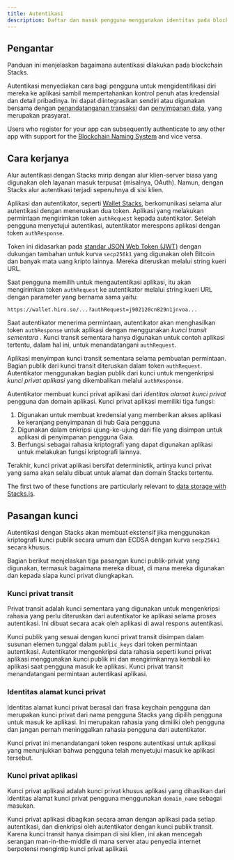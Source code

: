 ```yaml
---
title: Autentikasi
description: Daftar dan masuk pengguna menggunakan identitas pada blockchain Stacks
---
```


## Pengantar

Panduan ini menjelaskan bagaimana autentikasi dilakukan pada blockchain Stacks.

Autentikasi menyediakan cara bagi pengguna untuk mengidentifikasi diri mereka ke aplikasi sambil mempertahankan kontrol penuh atas kredensial dan detail pribadinya. Ini dapat diintegrasikan sendiri atau digunakan bersama dengan [penandatanganan transaksi](https://docs.hiro.so/get-started/transactions#signature-and-verification) dan [penyimpanan data](https://docs.stacks.co/gaia/overview), yang merupakan prasyarat.

Users who register for your app can subsequently authenticate to any other app with support for the [Blockchain Naming System](bns) and vice versa.

## Cara kerjanya

Alur autentikasi dengan Stacks mirip dengan alur klien-server biasa yang digunakan oleh layanan masuk terpusat (misalnya, OAuth). Namun, dengan Stacks alur autentikasi terjadi sepenuhnya di sisi klien.

Aplikasi dan autentikator, seperti [Wallet Stacks](https://www.hiro.so/wallet/install-web), berkomunikasi selama alur autentikasi dengan meneruskan dua token. Aplikasi yang melakukan permintaan mengirimkan token `authRequest` kepada autentikator. Setelah pengguna menyetujui autentikasi, autentikator merespons aplikasi dengan token `authResponse`.

Token ini didasarkan pada [standar JSON Web Token (JWT)](https://tools.ietf.org/html/rfc7519) dengan dukungan tambahan untuk kurva `secp256k1` yang digunakan oleh Bitcoin dan banyak mata uang kripto lainnya. Mereka diteruskan melalui string kueri URL.

Saat pengguna memilih untuk mengautentikasi aplikasi, itu akan mengirimkan token `authRequest` ke autentikator melalui string kueri URL dengan parameter yang bernama sama yaitu:

`https://wallet.hiro.so/...?authRequest=j902120cn829n1jnvoa...`

Saat autentikator menerima permintaan, autentikator akan menghasilkan token `authResponse` untuk aplikasi dengan menggunakan _kunci transit sementara_ . Kunci transit sementara hanya digunakan untuk contoh aplikasi tertentu, dalam hal ini, untuk menandatangani `authRequest`.

Aplikasi menyimpan kunci transit sementara selama pembuatan permintaan. Bagian publik dari kunci transit diteruskan dalam token `authRequest`. Autentikator menggunakan bagian publik dari kunci untuk mengenkripsi _kunci privat aplikasi_ yang dikembalikan melalui `authResponse`.

Autentikator membuat kunci privat aplikasi dari _identitas alamat kunci privat_ pengguna dan domain aplikasi. Kunci privat aplikasi memiliki tiga fungsi:

1. Digunakan untuk membuat kredensial yang memberikan akses aplikasi ke keranjang penyimpanan di hub Gaia pengguna
2. Digunakan dalam enkripsi ujung-ke-ujung dari file yang disimpan untuk aplikasi di penyimpanan pengguna Gaia.
3. Berfungsi sebagai rahasia kriptografi yang dapat digunakan aplikasi untuk melakukan fungsi kriptografi lainnya.

Terakhir, kunci privat aplikasi bersifat deterministik, artinya kunci privat yang sama akan selalu dibuat untuk alamat dan domain Stacks tertentu.

The first two of these functions are particularly relevant to [data storage with Stacks.js](https://docs.stacks.co/docs/gaia).

## Pasangan kunci

Autentikasi dengan Stacks akan membuat ekstensif jika menggunakan kriptografi kunci publik secara umum dan ECDSA dengan kurva `secp256k1` secara khusus.

Bagian berikut menjelaskan tiga pasangan kunci publik-privat yang digunakan, termasuk bagaimana mereka dibuat, di mana mereka digunakan dan kepada siapa kunci privat diungkapkan.

### Kunci privat transit

Privat transit adalah kunci sementara yang digunakan untuk mengenkripsi rahasia yang perlu diteruskan dari autentikator ke aplikasi selama proses autentikasi. Ini dibuat secara acak oleh aplikasi di awal respons autentikasi.

Kunci publik yang sesuai dengan kunci privat transit disimpan dalam susunan elemen tunggal dalam `public_keys` dari token permintaan autentikasi. Autentikator mengenkripsi data rahasia seperti kunci privat aplikasi menggunakan kunci publik ini dan mengirimkannya kembali ke aplikasi saat pengguna masuk ke aplikasi. Kunci privat transit menandatangani permintaan autentikasi aplikasi.

### Identitas alamat kunci privat

Identitas alamat kunci privat berasal dari frasa keychain pengguna dan merupakan kunci privat dari nama pengguna Stacks yang dipilih pengguna untuk masuk ke aplikasi. Ini merupakan rahasia yang dimiliki oleh pengguna dan jangan pernah meninggalkan rahasia pengguna dari autentikator.

Kunci privat ini menandatangani token respons autentikasi untuk aplikasi yang menunjukkan bahwa pengguna telah menyetujui masuk ke aplikasi tersebut.

### Kunci privat aplikasi

Kunci privat aplikasi adalah kunci privat khusus aplikasi yang dihasilkan dari identitas alamat kunci privat pengguna menggunakan `domain_name` sebagai masukan.

Kunci privat aplikasi dibagikan secara aman dengan aplikasi pada setiap autentikasi, dan dienkripsi oleh autentikator dengan kunci publik transit. Karena kunci transit hanya disimpan di sisi klien, ini akan mencegah serangan man-in-the-middle di mana server atau penyedia internet berpotensi mengintip kunci privat aplikasi.
